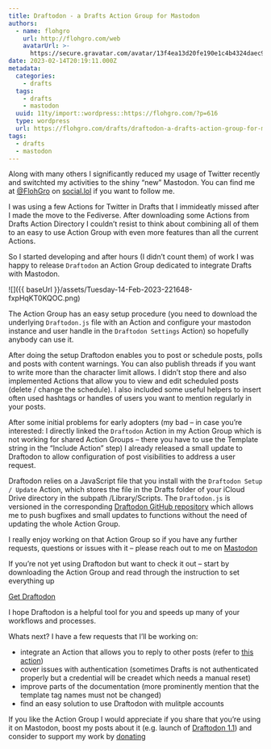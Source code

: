 ```yaml
---
title: Draftodon - a Drafts Action Group for Mastodon
authors:
  - name: flohgro
    url: http://flohgro.com/web
    avatarUrl: >-
      https://secure.gravatar.com/avatar/13f4ea13d20fe190e1c4b4324daec918?s=96&d=mm&r=g
date: 2023-02-14T20:19:11.000Z
metadata:
  categories:
    - drafts
  tags:
    - drafts
    - mastodon
  uuid: 11ty/import::wordpress::https://flohgro.com/?p=616
  type: wordpress
  url: https://flohgro.com/drafts/draftodon-a-drafts-action-group-for-mastodon/
tags:
  - drafts
  - mastodon
---
```

Along with many others I significantly reduced my usage of Twitter recently and switchted my activities to the shiny “new” Mastodon. You can find me at [@FlohGro](https://social.lol/@flohgro) on [social.lol](https://social.lol) if you want to follow me.

I was using a few Actions for Twitter in Drafts that I immideatly missed after I made the move to the Fediverse. After downloading some Actions from Drafts Action Directory I couldn’t resist to think about combining all of them to an easy to use Action Group with even more features than all the current Actions.

So I started developing and after hours (I didn’t count them) of work I was happy to release `Draftodon` an Action Group dedicated to integrate Drafts with Mastodon.

![]({{ baseUrl }}/assets/Tuesday-14-Feb-2023-221648-fxpHqKT0KQOC.png)

The Action Group has an easy setup procedure (you need to download the underlying `Draftodon.js` file with an Action and configure your mastodon instance and user handle in the `Draftodon Settings` Action) so hopefully anybody can use it.

After doing the setup Draftodon enables you to post or schedule posts, polls and posts with content warnings. You can also publish threads if you want to write more than the character limit allows. I didn’t stop there and also implemented Actions that allow you to view and edit scheduled posts (delete / change the schedule). I also included some useful helpers to insert often used hashtags or handles of users you want to mention regularly in your posts.

After some initial problems for early adopters (my bad – in case you’re interested: I directly linked the `Draftodon` Action in my Action Group which is not working for shared Action Groups – there you have to use the Template string in the “Include Action” step) I already released a small update to Draftodon to allow configuration of post visibilities to address a user request.

Draftodon relies on a JavaScript file that you install with the `Draftodon Setup / Update` Action, which stores the file in the Drafts folder of your iCloud Drive directory in the subpath /Library/Scripts. The `Draftodon.js` is versioned in the corresponding [Draftodon GitHub repository](https://github.com/FlohGro-dev/Draftodon) which allows me to push bugfixes and small updates to functions without the need of updating the whole Action Group.

I really enjoy working on that Action Group so if you have any further requests, questions or issues with it – please reach out to me on [Mastodon](https://social.lol/@flohgro)

If you’re not yet using Draftodon but want to check it out – start by downloading the Action Group and read through the instruction to set everything up

[Get Draftodon](https://directory.getdrafts.com/g/2GL)

I hope Draftodon is a helpful tool for you and speeds up many of your workflows and processes.

Whats next? I have a few requests that I’ll be working on:

- integrate an Action that allows you to reply to other posts (refer to [this action](https://directory.getdrafts.com/a/2GG))
- cover issues with authentication (sometimes Drafts is not authenticated properly but a credential will be creadet which needs a manual reset)
- improve parts of the documentation (more prominently mention that the template tag names must not be changed)
- find an easy solution to use Draftodon with mulitple accounts

If you like the Action Group I would appreciate if you share that you’re using it on Mastodon, boost my posts about it (e.g. launch of [Draftodon 1.1](https://social.lol/@flohgro/109857674459597077)) and consider to support my work by [donating](https://flohgro.com/donate)